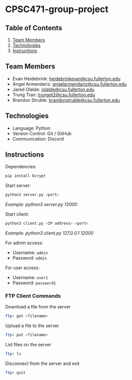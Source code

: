# CPSC471-group-project

## Table of Contents

1. [Team Members](#team-members)
2. [Technologies](#technologies)
3. [Instructions](#instructions)

## Team Members

- Evan Heidebrink: heidebrinkevan@csu.fullerton.edu
- Angel Armendariz: angelarmendariz@csu.fullerton.edu
- Jared Olalde: jolalde@csu.fullerton.edu
- Trung Tran: trungqt2@csu.fullerton.edu
- Brandon Struble: brandonstruble@csu.fullerton.edu

## Technologies

- Language: Python
- Version Control: Git / GitHub
- Communication: Discord

## Instructions

Dependencies:

```bash
pip install bcrypt
```

Start server:

```bash
python3 server.py <port>
```

_Example: python3 server.py 12000_

Start client:

```bash
python3 client.py <IP address> <port>
```

_Example: python3 client.py 127.0.0.1 12000_

For admin access:

- Username: `admin`
- Password: `admin`

For user access:

- Username: `user1`
- Password: `password1`

### FTP Client Commands

Download a file from the server

```bash
ftp> get <filename>
```

Upload a file to the server

```bash
ftp> put <filename>
```

List files on the server

```bash
ftp> ls
```

Disconnect from the server and exit

```bash
ftp> quit
```
